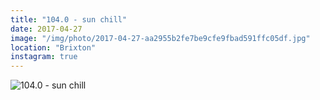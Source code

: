 ```yaml
---
title: "104.0 - sun chill"
date: 2017-04-27
image: "/img/photo/2017-04-27-aa2955b2fe7be9cfe9fbad591ffc05df.jpg"
location: "Brixton"
instagram: true
---
```


![104.0 - sun chill](/img/photo/2017-04-27-aa2955b2fe7be9cfe9fbad591ffc05df.jpg)
